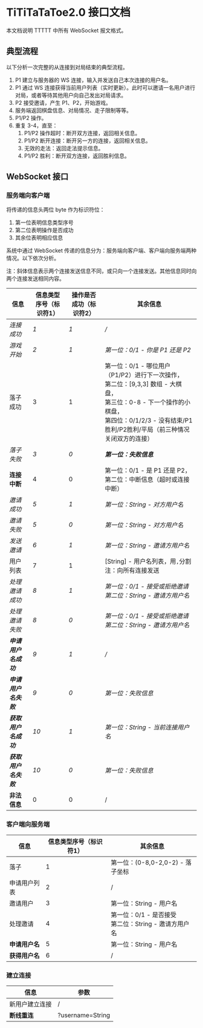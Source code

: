 # TiTiTaTaToe2.0 接口文档

本文档说明 TTTTT 中所有 WebSocket 报文格式。



## 典型流程

以下分析一次完整的从连接到对局结束的典型流程。

1. P1 建立与服务器的 WS 连接，输入并发送自己本次连接的用户名。
2. P1 通过 WS 连接获得当前用户列表（实时更新）。此时可以邀请一名用户进行对局，或者等待其他用户向自己发出对局请求。
3. P2 接受邀请，产生 P1、P2，开始游戏。
4. 服务端返回棋盘信息、对局情况、走子限制等等。
5. P1/P2 操作。
6. 重复 3-4，直至：
   1. P1/P2 操作超时：断开双方连接，返回相关信息。
   2. P1/P2 断开连接：断开另一方的连接，返回相关信息。
   3. 无效的走法：返回走法提示信息。
   4. P1/P2 胜利：断开双方连接，返回胜利信息。



## WebSocket 接口

### 服务端向客户端

将传递的信息头两位 byte 作为标识符位：

1. 第一位表明信息类型序号
2. 第二位表明操作是否成功
3. 其余位表明相应信息

系统中通过 WebSocket 传递的信息分为：服务端向客户端、客户端向服务端两种情况。以下依次分析。

注：斜体信息表示两个连接发送信息不同，或只向一个连接发送。其他信息同时向两个连接发送相同内容。

| 信息                 | 信息类型序号（标识符1） | 操作是否成功（标识符2） | 其余信息                                                     |
| -------------------- | ----------------------- | ----------------------- | ------------------------------------------------------------ |
| *连接成功*           | *1*                     | *1*                     | */*                                                          |
| *游戏开始*           | *2*                     | *1*                     | *第一位：0/1 - 你是 P1 还是 P2*                              |
| 落子成功             | 3                       | 1                       | 第一位：0/1 - 哪位用户（P1/P2）进行下一次操作，<br />第二位：[9,3,3] 数组 - 大棋盘，<br />第三位：0-8 - 下一个操作的小棋盘，<br />第四位：0/1/2/3 - 没有结束/P1胜利/P2胜利/平局（前三种情况关闭双方的连接）<br /> |
| *落子失败*           | *3*                     | *0*                     | ***第一位：失败信息***                                       |
| **连接中断**         | 4                       | 0                       | 第一位：0/1 - 是 P1 还是 P2，<br />第二位：中断信息（超时或连接中断） |
| *邀请成功*           | *5*                     | *1*                     | *第一位：String - 对方用户名*                                |
| *邀请失败*           | *5*                     | *0*                     | *第一位：String - 对方用户名*                                |
| *发送邀请*           | *6*                     | *1*                     | *第一位：String - 邀请方用户名*                              |
| 用户列表             | 7                       | 1                       | [String] - 用户名列表，用`,`分割<br />注：向所有连接发送     |
| *处理邀请成功*       | *8*                     | *1*                     | *第一位：0/1 - 接受或拒绝邀请<br />第二位：String - 邀请方用户名* |
| *处理邀请失败*       | *8*                     | *0*                     | *第一位：0/1 - 接受或拒绝邀请<br />第二位：String - 邀请方用户名* |
| ***申请用户名成功*** | *9*                     | *1*                     | */*                                                          |
| ***申请用户名失败*** | *9*                     | *0*                     | *第一位：失败信息*                                           |
| ***获取用户名成功*** | *10*                    | *1*                     | *第一位：String - 当前连接用户名*                            |
| ***获取用户名失败*** | *10*                    | *0*                     | *第一位：失败信息*                                           |
| **非法信息**         | 0                       | 0                       | /                                                            |

### 客户端向服务端

| 信息           | 信息类型序号（标识符1） | 其余信息                                                  |
| -------------- | ----------------------- | --------------------------------------------------------- |
| 落子           | 1                       | 第一位：(0-8,0-2,0-2) - 落子坐标                          |
| 申请用户列表   | 2                       | /                                                         |
| 邀请用户       | 3                       | 第一位：String - 用户名                                   |
| 处理邀请       | 4                       | 第一位：0/1 - 是否接受<br />第二位：String - 邀请方用户名 |
| **申请用户名** | 5                       | 第一位：String - 用户名                                   |
| **获得用户名** | 6                       | /                                                         |

### 建立连接

| 信息           | 参数             |
| -------------- | ---------------- |
| 新用户建立连接 | /                |
| **断线重连**   | ?username=String |